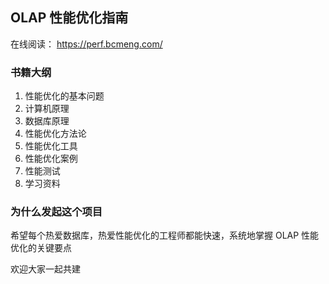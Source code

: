 
## OLAP 性能优化指南

在线阅读： https://perf.bcmeng.com/

### 书籍大纲

1. 性能优化的基本问题
2. 计算机原理
3. 数据库原理
4. 性能优化方法论
5. 性能优化工具
6. 性能优化案例
7. 性能测试
8. 学习资料


### 为什么发起这个项目

希望每个热爱数据库，热爱性能优化的工程师都能快速，系统地掌握 OLAP 性能优化的关键要点

欢迎大家一起共建
